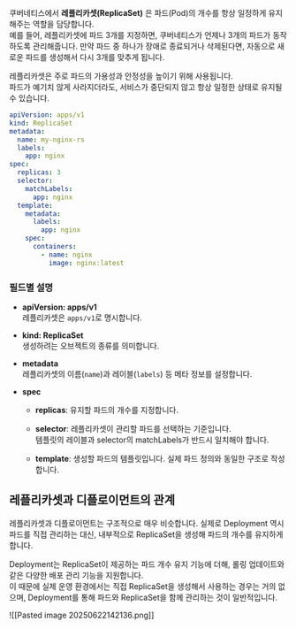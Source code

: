 쿠버네티스에서 **레플리카셋(ReplicaSet)** 은 파드(Pod)의 개수를 항상 일정하게 유지해주는 역할을 담당합니다.  
예를 들어, 레플리카셋에 파드 3개를 지정하면, 쿠버네티스가 언제나 3개의 파드가 동작하도록 관리해줍니다. 만약 파드 중 하나가 장애로 종료되거나 삭제된다면, 자동으로 새로운 파드를 생성해서 다시 3개를 맞추게 됩니다.

레플리카셋은 주로 파드의 가용성과 안정성을 높이기 위해 사용됩니다.  
파드가 예기치 않게 사라지더라도, 서비스가 중단되지 않고 항상 일정한 상태로 유지될 수 있습니다.

``` yml
apiVersion: apps/v1
kind: ReplicaSet
metadata:
  name: my-nginx-rs
  labels:
    app: nginx
spec:
  replicas: 3
  selector:
    matchLabels:
      app: nginx
  template:
    metadata:
      labels:
        app: nginx
    spec:
      containers:
        - name: nginx
          image: nginx:latest
```

### 필드별 설명

- **apiVersion: apps/v1**  
    레플리카셋은 `apps/v1`로 명시합니다.
    
- **kind: ReplicaSet**  
    생성하려는 오브젝트의 종류를 의미합니다.
    
- **metadata**  
    레플리카셋의 이름(`name`)과 레이블(`labels`) 등 메타 정보를 설정합니다.
    
- **spec**
    
    - **replicas**: 유지할 파드의 개수를 지정합니다.
        
    - **selector**: 레플리카셋이 관리할 파드를 선택하는 기준입니다.  
        템플릿의 레이블과 selector의 matchLabels가 반드시 일치해야 합니다.
        
    - **template**: 생성할 파드의 템플릿입니다. 실제 파드 정의와 동일한 구조로 작성합니다.


## 레플리카셋과 디플로이먼트의 관계

레플리카셋과 디플로이먼트는 구조적으로 매우 비슷합니다. 실제로 Deployment 역시 파드를 직접 관리하는 대신, 내부적으로 ReplicaSet을 생성해 파드의 개수를 유지하게 합니다.  

Deployment는 ReplicaSet이 제공하는 파드 개수 유지 기능에 더해, 롤링 업데이트와 같은 다양한 배포 관리 기능을 지원합니다.  
이 때문에 실제 운영 환경에서는 직접 ReplicaSet을 생성해서 사용하는 경우는 거의 없으며, Deployment를 통해 파드와 ReplicaSet을 함께 관리하는 것이 일반적입니다.

![[Pasted image 20250622142136.png]]